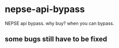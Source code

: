 # nepse-api-bypass
NEPSE api bypass. why buy? when you can bypass.
## some bugs still have to be fixed